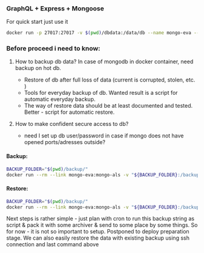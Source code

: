 ### GraphQL + Express + Mongoose

For quick start just use it
```bash
docker run -p 27017:27017 -v $(pwd)/dbdata:/data/db --name mongo-eva --restart always -d mongo:latest
```

### Before proceed i need to know:

1. How to backup db data? In case of mongodb in docker container, need backup on hot db.
      * Restore of db after full loss of data (current is corrupted, stolen, etc. )
      * Tools for everyday backup of db. Wanted result is a script for automatic everyday backup.
      * The way of restore data should be at least documented and tested. Better - script for automatic restore.
      
      
2. How to make confident secure access to db?
    * need I set up db user/password in case if mongo does not have opened ports/adresses outside?
    
    
    
#### Backup:

```bash
BACKUP_FOLDER="$(pwd)/backup/"
docker run --rm --link mongo-eva:mongo-als -v "${BACKUP_FOLDER}:/backup" mongo:latest bash -c "mongodump --out /backup --host mongo-als:27017"
```

#### Restore:

```bash
BACKUP_FOLDER="$(pwd)/backup/"
docker run --rm --link mongo-eva:mongo-als -v "${BACKUP_FOLDER}:/backup" mongo:latest bash -c "mongorestore /backup --host mongo-als:27017"
```

Next steps is rather simple - just plan with cron to run this backup string as script & pack it with some archiver & send to some place by some things.
So for now - it is not so important to setup. Postponed to deploy preparation stage.
We can also easily restore the data with existing backup using ssh connection and last command above